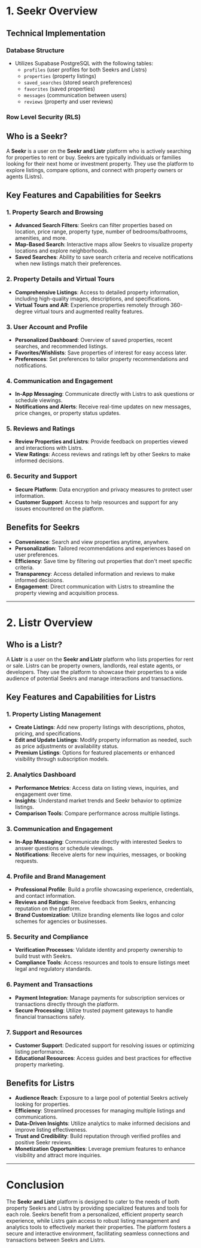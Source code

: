 # 1. **Seekr Overview**

## **Technical Implementation**

### **Database Structure**
- Utilizes Supabase PostgreSQL with the following tables:
  - `profiles` (user profiles for both Seekrs and Listrs)
  - `properties` (property listings)
  - `saved_searches` (stored search preferences)
  - `favorites` (saved properties)
  - `messages` (communication between users)
  - `reviews` (property and user reviews)

### **Row Level Security (RLS)**

## **Who is a Seekr?**

A **Seekr** is a user on the **Seekr and Listr** platform who is actively searching for properties to rent or buy. Seekrs are typically individuals or families looking for their next home or investment property. They use the platform to explore listings, compare options, and connect with property owners or agents (Listrs).

## **Key Features and Capabilities for Seekrs**

### **1. Property Search and Browsing**

- **Advanced Search Filters**: Seekrs can filter properties based on location, price range, property type, number of bedrooms/bathrooms, amenities, and more.
- **Map-Based Search**: Interactive maps allow Seekrs to visualize property locations and explore neighborhoods.
- **Saved Searches**: Ability to save search criteria and receive notifications when new listings match their preferences.

### **2. Property Details and Virtual Tours**

- **Comprehensive Listings**: Access to detailed property information, including high-quality images, descriptions, and specifications.
- **Virtual Tours and AR**: Experience properties remotely through 360-degree virtual tours and augmented reality features.

### **3. User Account and Profile**

- **Personalized Dashboard**: Overview of saved properties, recent searches, and recommended listings.
- **Favorites/Wishlists**: Save properties of interest for easy access later.
- **Preferences**: Set preferences to tailor property recommendations and notifications.

### **4. Communication and Engagement**

- **In-App Messaging**: Communicate directly with Listrs to ask questions or schedule viewings.
- **Notifications and Alerts**: Receive real-time updates on new messages, price changes, or property status updates.

### **5. Reviews and Ratings**

- **Review Properties and Listrs**: Provide feedback on properties viewed and interactions with Listrs.
- **View Ratings**: Access reviews and ratings left by other Seekrs to make informed decisions.

### **6. Security and Support**

- **Secure Platform**: Data encryption and privacy measures to protect user information.
- **Customer Support**: Access to help resources and support for any issues encountered on the platform.

## **Benefits for Seekrs**

- **Convenience**: Search and view properties anytime, anywhere.
- **Personalization**: Tailored recommendations and experiences based on user preferences.
- **Efficiency**: Save time by filtering out properties that don't meet specific criteria.
- **Transparency**: Access detailed information and reviews to make informed decisions.
- **Engagement**: Direct communication with Listrs to streamline the property viewing and acquisition process.

---

# 2. **Listr Overview**

## **Who is a Listr?**

A **Listr** is a user on the **Seekr and Listr** platform who lists properties for rent or sale. Listrs can be property owners, landlords, real estate agents, or developers. They use the platform to showcase their properties to a wide audience of potential Seekrs and manage interactions and transactions.

## **Key Features and Capabilities for Listrs**

### **1. Property Listing Management**

- **Create Listings**: Add new property listings with descriptions, photos, pricing, and specifications.
- **Edit and Update Listings**: Modify property information as needed, such as price adjustments or availability status.
- **Premium Listings**: Options for featured placements or enhanced visibility through subscription models.

### **2. Analytics Dashboard**

- **Performance Metrics**: Access data on listing views, inquiries, and engagement over time.
- **Insights**: Understand market trends and Seekr behavior to optimize listings.
- **Comparison Tools**: Compare performance across multiple listings.

### **3. Communication and Engagement**

- **In-App Messaging**: Communicate directly with interested Seekrs to answer questions or schedule viewings.
- **Notifications**: Receive alerts for new inquiries, messages, or booking requests.

### **4. Profile and Brand Management**

- **Professional Profile**: Build a profile showcasing experience, credentials, and contact information.
- **Reviews and Ratings**: Receive feedback from Seekrs, enhancing reputation on the platform.
- **Brand Customization**: Utilize branding elements like logos and color schemes for agencies or businesses.

### **5. Security and Compliance**

- **Verification Processes**: Validate identity and property ownership to build trust with Seekrs.
- **Compliance Tools**: Access resources and tools to ensure listings meet legal and regulatory standards.

### **6. Payment and Transactions**

- **Payment Integration**: Manage payments for subscription services or transactions directly through the platform.
- **Secure Processing**: Utilize trusted payment gateways to handle financial transactions safely.

### **7. Support and Resources**

- **Customer Support**: Dedicated support for resolving issues or optimizing listing performance.
- **Educational Resources**: Access guides and best practices for effective property marketing.

## **Benefits for Listrs**

- **Audience Reach**: Exposure to a large pool of potential Seekrs actively looking for properties.
- **Efficiency**: Streamlined processes for managing multiple listings and communications.
- **Data-Driven Insights**: Utilize analytics to make informed decisions and improve listing effectiveness.
- **Trust and Credibility**: Build reputation through verified profiles and positive Seekr reviews.
- **Monetization Opportunities**: Leverage premium features to enhance visibility and attract more inquiries.

---

# **Conclusion**

The **Seekr and Listr** platform is designed to cater to the needs of both property Seekrs and Listrs by providing specialized features and tools for each role. Seekrs benefit from a personalized, efficient property search experience, while Listrs gain access to robust listing management and analytics tools to effectively market their properties. The platform fosters a secure and interactive environment, facilitating seamless connections and transactions between Seekrs and Listrs.